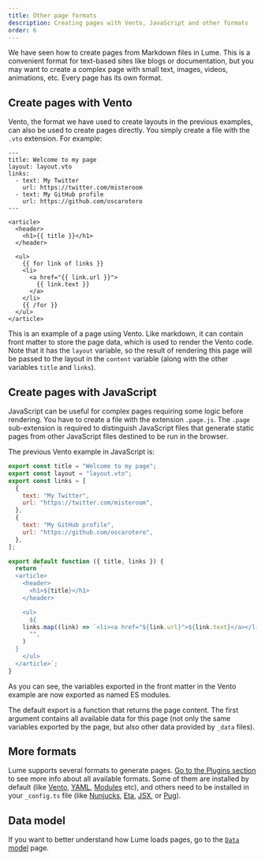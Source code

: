 ```yaml
---
title: Other page formats
description: Creating pages with Vento, JavaScript and other formats
order: 6
---
```


We have seen how to create pages from Markdown files in Lume. This is a
convenient format for text-based sites like blogs or documentation, but you may
want to create a complex page with small text, images, videos, animations, etc.
Every page has its own format.

## Create pages with Vento

Vento, the format we have used to create layouts in the previous examples, can
also be used to create pages directly. You simply create a file with the `.vto`
extension. For example:

<lume-code>

```vento {title="vento-page.vto"}
---
title: Welcome to my page
layout: layout.vto
links:
  - text: My Twitter
    url: https://twitter.com/misteroom
  - text: My GitHub profile
    url: https://github.com/oscarotero
---

<article>
  <header>
    <h1>{{ title }}</h1>
  </header>

  <ul>
    {{ for link of links }}
    <li>
      <a href="{{ link.url }}">
        {{ link.text }}
      </a>
    </li>
    {{ /for }}
  </ul>
</article>
```

</lume-code>

This is an example of a page using Vento. Like markdown, it can contain front
matter to store the page data, which is used to render the Vento code. Note that
it has the `layout` variable, so the result of rendering this page will be
passed to the layout in the `content` variable (along with the other variables
`title` and `links`).

## Create pages with JavaScript

JavaScript can be useful for complex pages requiring some logic before
rendering. You have to create a file with the extension `.page.js`. The `.page`
sub-extension is required to distinguish JavaScript files that generate static
pages from other JavaScript files destined to be run in the browser.

The previous Vento example in JavaScript is:

<lume-code>

```js { title="complex-page.page.js" }
export const title = "Welcome to my page";
export const layout = "layout.vto";
export const links = [
  {
    text: "My Twitter",
    url: "https://twitter.com/misteroom",
  },
  {
    text: "My GitHub profile",
    url: "https://github.com/oscarotero",
  },
];

export default function ({ title, links }) {
  return `
  <article>
    <header>
      <h1>${title}</h1>
    </header>

    <ul>
      ${
    links.map((link) => `<li><a href="${link.url}">${link.text}</a></li>`).join(
      "",
    )
  }
    </ul>
  </article>`;
}
```

</lume-code>

As you can see, the variables exported in the front matter in the Vento example
are now exported as named ES modules.

The default export is a function that returns the page content. The first
argument contains all available data for this page (not only the same variables
exported by the page, but also other data provided by `_data` files).

## More formats

Lume supports several formats to generate pages.
[Go to the Plugins section](/plugins/?status=all&data_format=on&template_engine=on)
to see more info about all available formats. Some of them are installed by
default (like [Vento](/plugins/vento.md), [YAML](/plugins/yaml.md),
[Modules](/plugins/modules.md) etc), and others need to be installed in your
`_config.ts` file (like [Nunjucks](/plugins/nunjucks.md),
[Eta](/plugins/eta.md), [JSX](/plugins/jsx.md), or [Pug](/plugins/pug.md)).

## Data model

If you want to better understand how Lume loads pages, go to the
[`Data` model](../advanced/the-data-model.md) page.
